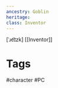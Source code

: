 ```yaml
---
ancestry: Goblin
heritage: 
class: Inventor
---
```


\[ˈɹe͡ɪzk]
[[Inventor]]

# 
# Tags
#character #PC 
